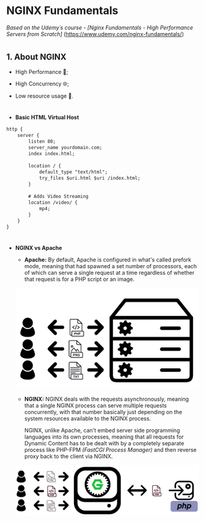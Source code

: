 # NGINX Fundamentals

*Based on the Udemy´s course - [Nginx Fundamentals - High Performance Servers from Scratch]*
(https://www.udemy.com/nginx-fundamentals/)

#

## 1. About NGINX

- High Performance :truck:;

- High Concurrency :globe_with_meridians:;

- Low resource usage :battery:.

#

- **Basic HTML Virtual Host**

```
http {
    server {
        listen 80;
        server_name yourdomain.com;
        index index.html;

        location / {
            default_type "text/html";
            try_files $uri.html $uri /index.html;
        }

        # Adds Video Streaming
        location /video/ {
            mp4;
        }
    }
}
```

#

- **NGINX vs Apache**

  - **Apache:** By default, Apache is configured in what's called prefork mode, meaning that had spawned a set number of processors, each of which can serve a single request at a time regardless of whether that request is for a PHP script or an image.

  <p align="center"><img src="images/apache1.png" width="500px"></p>

  - **NGINX:** NGINX deals with the requests asynchronously, meaning that a single NGINX process can serve multiple requests concurrently, with that number basically just depending on the system resources available to the NGINX process.

      NGINX, unlike Apache, can't embed server side programming languages into its own processes, meaning that all requests for Dynamic Content has to be dealt with by a completely separate process like PHP-FPM *(FastCGI Process Manager)* and then reverse proxy back to the client via NGINX.

  <p align="center"><img src="images/nginx1.png" width="700px"></p>
